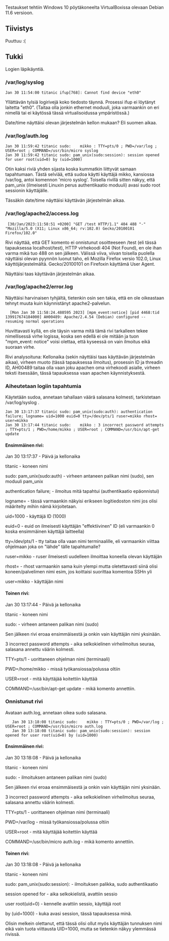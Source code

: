 Testaukset tehtiin Windows 10 pöytäkoneelta VirtualBoxissa olevaan Debian 11.6 versioon.


## Tiivistys

Puuttuu :(


## Tukki

Logien läpikäyntiä.

### /var/log/syslog

    Jan 30 11:54:00 titanic ifup[768]: Cannot find device "eth0"
    
Yllättävän tylsiä logirivejä koko tiedosto täynnä. Prosessi ifup ei löytänyt laitetta "eth0". (Taitaa olla jonkin ethernet moduuli, joka varmaankin on eri nimellä tai ei käytössä tässä virtualisoidussa ympäristössä.)

Date/time näyttäisi olevan järjestelmän kellon mukaan? Eli suomen aikaa.

### /var/log/auth.log

    Jan 30 11:59:42 titanic sudo:    mikko : TTY=pts/0 ; PWD=/var/log ; USER=root ; COMMAND=/usr/bin/micro syslog
    Jan 30 11:59:42 titanic sudo: pam_unix(sudo:session): session opened for user root(uid=0) by (uid=1000)
    
Otin kaksi riviä yhden sijasta koska kummatkin liittyvät samaan tapahtumaan. Tästä selviää, että sudoa käytti käyttäjä mikko, kansiossa /var/log, antoi komennon 'micro syslog'. Toisella rivillä sitten näkyy, että pam_unix (ilmeisesti Linuxin perus authentikaatio moduuli) avasi sudo root sessionin käyttäjälle.

Tässäkin date/time näyttäisi käyttävän järjestelmän aikaa.

### /var/log/apache2/access.log

     [30/Jan/2023:11:58:51 +0200] "GET /test HTTP/1.1" 404 488 "-" "Mozilla/5.0 (X11; Linux x86_64; rv:102.0) Gecko/20100101 Firefox/102.0"
     
Rivi näyttää, että GET komento ei onnistunut osoitteeseen /test (eli tässä tapauksessa localhost/test), HTTP virhekoodi 404 (Not Found), en ole ihan varma mikä tuo 488 on sen jälkeen. Välissä viiva, viivan toisella puolella näyttäisi olevan pyynnön luonut taho, eli Mozilla Firefox versio 102.0, Linux käyttöjärjestelmältä. Gecko/20100101 on Firefoxin käyttämä User Agent.

Näyttäisi taas käyttävän järjestelmän aikaa.

### /var/log/apache2/error.log

Näyttäisi harvinaisen tyhjältä, tietenkin osin sen takia, että en ole oikeastaan tehnyt muuta kuin käynnistänyt apache2-palvelun.

      [Mon Jan 30 11:58:24.480595 2023] [mpm_event:notice] [pid 4468:tid 139917674184000] AH00489: Apache/2.4.54 (Debian) configured -- resuming normal operations

Huvittavasti kyllä, en ole täysin varma mitä tämä rivi tarkalleen tekee nimellisessä virhe logissa, koska sen edellä ei ole mitään ja tuon "mpm_event: notice" voisi olettaa, että kyseessä on vain ilmoitus eikä suoraan virhe. 

Rivi analysoituna: Kellonaika (sekin näyttäisi taas käyttävän järjestelmän aikaa), virheen muoto (tässä tapauksessa ilmoitus), prosessin ID ja threadin ID, AH00489 taitaa olla vaan joku apachen oma virhekoodi asialle, virheen teksti itsessään, tässä tapauksessa vaan apachen käynnistyksestä.

### Aiheutetaan logiin tapahtumia

Käytetään sudoa, annetaan tahallaan väärä salasana kolmesti, tarkistetaan /var/log/syslog .

    Jan 30 13:17:37 titanic sudo: pam_unix(sudo:auth): authentication failure; logname= uid=1000 euid=0 tty=/dev/pts/1 ruser=mikko rhost=  user=mikko
    Jan 30 13:17:44 titanic sudo:    mikko : 3 incorrect password attempts ; TTY=pts/1 ; PWD=/home/mikko ; USER=root ; COMMAND=/usr/bin/apt-get update

#### Ensimmäinen rivi: 

Jan 30 13:17:37 - Päivä ja kellonaika

titanic - koneen nimi

sudo: pam_unix(sudo:auth) - virheen antaneen palikan nimi (sudo), sen moduuli pam_unix

authentication failure; - ilmoitus mitä tapahtui (authentikaatio epäonnistui)

logname= - tässä varmaankin näkyisi erikseen logitiedoston nimi jos olisi määritelty mihin nämä kirjoitetaan.

uid=1000 - käyttäjä ID (1000)

euid=0 - euid on ilmeisesti käyttäjän "effektiivinen" ID (eli varmaankin 0 koska ensimmäinen käyttäjä laitteella)

tty=/dev/pts/1 - tty taitaa olla vaan nimi terminaalille, eli varmaankin viittaa ohjelmaan joka on "lähde" tälle tapahtumalle?

ruser=mikko - ruser ilmeisesti uudelleen ilmoittaa koneella olevan käyttäjän

rhost= - rhost varmaankin sama kuin ylempi mutta oletettavasti siinä olisi koneen/palvelimen nimi esim, jos koittaisi suorittaa komentoa SSHn yli

user=mikko - käyttäjän nimi



#### Toinen rivi:

Jan 30 13:17:44 - Päivä ja kellonaika

titanic - koneen nimi

sudo: - virheen antaneen palikan nimi (sudo)

Sen jälkeen rivi eroaa ensimmäisestä ja onkin vain käyttäjän nimi yksinään.

3 incorrect password attempts - aika selkokielinen virheilmoitus seuraa, salasana annettu väärin kolmesti.

TTY=pts/1 - uorittaneen ohjelman nimi (terminaali)

PWD=/home/mikko - missä työkansiossa/polussa oltiin

USER=root - mitä käyttäjää koitettiin käyttää

COMMAND=/usr/bin/apt-get update - mikä komento annettiin.



### Onnistunut rivi 

Avataan auth.log, annetaan oikea sudo salasana.

       Jan 30 13:18:08 titanic sudo:    mikko : TTY=pts/0 ; PWD=/var/log ; USER=root ; COMMAND=/usr/bin/micro auth.log
       Jan 30 13:18:08 titanic sudo: pam_unix(sudo:session): session opened for user root(uid=0) by (uid=1000)
       
#### Ensimmäinen rivi: 

Jan 30 13:18:08 - Päivä ja kellonaika

titanic - koneen nimi

sudo: - ilmoituksen antaneen palikan nimi (sudo)

Sen jälkeen rivi eroaa ensimmäisestä ja onkin vain käyttäjän nimi yksinään.

3 incorrect password attempts - aika selkokielinen virheilmoitus seuraa, salasana annettu väärin kolmesti.

TTY=pts/1 - uorittaneen ohjelman nimi (terminaali)

PWD=/var/log - missä työkansiossa/polussa oltiin

USER=root - mitä käyttäjää koitettiin käyttää

COMMAND=/usr/bin/micro auth.log - mikä komento annettiin.


#### Toinen rivi:

Jan 30 13:18:08 - Päivä ja kellonaika

titanic - koneen nimi

sudo: pam_unix(sudo:session): -  ilmoituksen palikka, sudo authentikaatio

session opened for - aika selkokielistä, avattiin sessio

user root(uid=0) -  kennelle avattiin sessio, käyttäjä root

by (uid=1000) - kuka avasi session, tässä tapauksessa minä.

Olisin melkein olettanut, että tässä olisi ollut myös käyttäjän tunnuksen nimi eikä vain tuota viittausta UID=1000, mutta se tietenkin näkyy ylemmässä rivissä.

